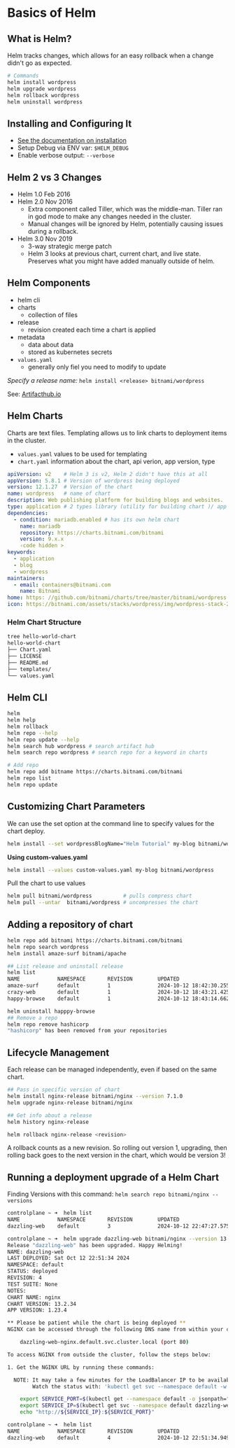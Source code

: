 # Basics of Helm 

## What is Helm? 
Helm tracks changes, which allows for an easy rollback when a change didn't go as expected. 

```bash
# Commands
helm install wordpress 
helm upgrade wordpress
helm rollback wordpress
helm uninstall wordpress
```

## Installing and Configuring It

- [See the documentation on installation](https://helm.sh/docs/intro/install/)
- Setup Debug via ENV var: `$HELM_DEBUG`
- Enable verbose output: `--verbose`

## Helm 2 vs 3 Changes 

- Helm 1.0 Feb 2016 
- Helm 2.0 Nov 2016
  - Extra component called Tiller, which was the middle-man. Tiller ran in god mode to make any changes needed in the cluster. 
  - Manual changes will be ignored by Helm, potentially causing issues during a rollback. 
- Helm 3.0 Nov 2019
  - 3-way strategic merge patch 
  - Helm 3 looks at previous chart, current chart, and live state. Preserves what you might have added manually outside of helm. 

## Helm Components 

- helm cli 
- charts 
  - collection of files 
- release
  - revision created each time a chart is applied
- metadata
  - data about data 
  - stored as kubernetes secrets 
- `values.yaml`
  - generally only fiel you need to modify to update 

*Specify a release name:*
`helm install <release> bitnami/wordpress`

See: [Artifacthub.io](https://artifacthub.io)

## Helm Charts 
Charts are text files. Templating allows us to link charts to deployment items in the cluster.

- `values.yaml` values to be used for templating
- `chart.yaml` information about the chart, api verion, app version, type


```yaml
apiVersion: v2    # Helm 3 is v2, Helm 2 didn't have this at all 
appVersion: 5.8.1 # Version of wordpress being deployed
version: 12.1.27  # Version of the chart 
name: wordpress   # name of chart 
description: Web publishing platform for building blogs and websites.
type: application # 2 types library (utility for building chart )/ app for app
dependencies:
  - condition: mariadb.enabled # has its own helm chart 
    name: mariadb
    repository: https://charts.bitnami.com/bitnami
    version: 9.x.x
    ‹code hidden >
keywords:
  - application
  - blog
  - wordpress
maintainers:
  - email: containers@bitnami.com
    name: Bitnami
home: https: //github.com/bitnami/charts/tree/master/bitnami/wordpress
icon: https://bitnami.com/assets/stacks/wordpress/img/wordpress-stack-220x234.png
```


### Helm Chart Structure 

```bash
tree hello-world-chart 
hello-world-chart
├── Chart.yaml
├── LICENSE
├── README.md
├── templates/
└── values.yaml
```

## Helm CLI 

```bash
helm 
helm help 
helm rollback 
helm repo --help 
helm repo update --help
helm search hub wordpress # search artifact hub 
helm search repo wordpress # search repo for a keyword in charts 

# Add repo 
helm repo add bitname https://charts.bitnami.com/bitnami
helm repo list 
helm repo update 
```

## Customizing Chart Parameters 

We can use the set option at the command line to specify values for the chart deploy. 

```bash
helm install --set wordpressBlogName="Helm Tutorial" my-blog bitnami/wordpress
```

**Using custom-values.yaml** 

```bash
helm install --values custom-values.yaml my-blog bitnami/wordpress
```

Pull the chart to use values

```bash 
helm pull bitnami/wordpress          # pulls compress chart 
helm pull --untar  bitnami/wordpress # uncompresses the chart 
```

## Adding a repository of chart 

```bash
helm repo add bitnami https://charts.bitnami.com/bitnami
helm repo search wordpress
helm install amaze-surf bitnami/apache

## List release and uninstall release
helm list
NAME            NAMESPACE       REVISION        UPDATED                                 STATUS          CHART           APP VERSION
amaze-surf      default         1               2024-10-12 18:42:30.255089323 +0000 UTC deployed        apache-11.2.20  2.4.62     
crazy-web       default         1               2024-10-12 18:43:21.425960422 +0000 UTC deployed        nginx-18.2.2    1.27.2     
happy-browse    default         1               2024-10-12 18:43:14.662976145 +0000 UTC deployed        nginx-18.2.2    1.27.2     

helm uninstall happpy-browse
## Remove a repo 
helm repo remove hashicorp
"hashicorp" has been removed from your repositories
```

## Lifecycle Management 
Each release can be managed independently, even if based on the same chart. 

```bash
## Pass in specific version of chart 
helm install nginx-release bitnami/nginx --version 7.1.0
helm upgrade nginx-release bitnami/nginx

## Get info about a release 
helm history nginx-release

helm rollback nginx-release <revision>
```

A rollback counts as a new revision. So rolling out version 1, upgrading, then rolling back goes to the next version in the chart, which would be version 3! 

## Running a deployment upgrade of a Helm Chart 


Finding Versions with this command: 
`helm search repo bitnami/nginx --versions`


```bash
controlplane ~ ➜  helm list
NAME            NAMESPACE       REVISION        UPDATED                                 STATUS          CHART         APP VERSION
dazzling-web    default         3               2024-10-12 22:47:27.575188773 +0000 UTC deployed        nginx-12.0.4  1.22.0     

controlplane ~ ➜  helm upgrade dazzling-web bitnami/nginx --version 13
Release "dazzling-web" has been upgraded. Happy Helming!
NAME: dazzling-web
LAST DEPLOYED: Sat Oct 12 22:51:34 2024
NAMESPACE: default
STATUS: deployed
REVISION: 4
TEST SUITE: None
NOTES:
CHART NAME: nginx
CHART VERSION: 13.2.34
APP VERSION: 1.23.4

** Please be patient while the chart is being deployed **
NGINX can be accessed through the following DNS name from within your cluster:

    dazzling-web-nginx.default.svc.cluster.local (port 80)

To access NGINX from outside the cluster, follow the steps below:

1. Get the NGINX URL by running these commands:

  NOTE: It may take a few minutes for the LoadBalancer IP to be available.
        Watch the status with: 'kubectl get svc --namespace default -w dazzling-web-nginx'

    export SERVICE_PORT=$(kubectl get --namespace default -o jsonpath="{.spec.ports[0].port}" services dazzling-web-nginx)
    export SERVICE_IP=$(kubectl get svc --namespace default dazzling-web-nginx -o jsonpath='{.status.loadBalancer.ingress[0].ip}')
    echo "http://${SERVICE_IP}:${SERVICE_PORT}"

controlplane ~ ➜  helm list
NAME            NAMESPACE       REVISION        UPDATED                                 STATUS          CHART           APP VERSION
dazzling-web    default         4               2024-10-12 22:51:34.94929947 +0000 UTC  deployed        nginx-13.2.34   1.23.4  
```